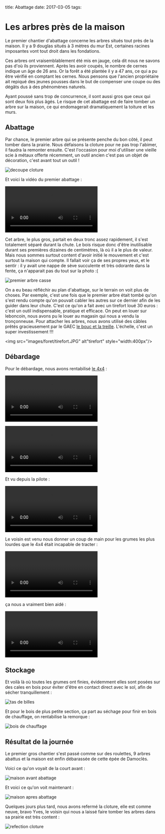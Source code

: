 title: Abattage
date: 2017-03-05
tags: 

# Les arbres près de la maison

Le premier chantier d'abattage concerne les arbres situés tout près de la maison. Il y a 9 douglas situés à 3 mètres du mur Est, certaines racines imposantes vont tout droit dans les fondations.

Ces arbres ont vraisemblablement été mis en jauge, cela dit nous ne savons pas d'où ils proviennent. Après les avoir coupés, le nombre de cernes indique un âge de 26 ans. Or la forêt a été plantée il y a 47 ans, ce qui a pu être vérifié en comptant les cernes. Nous pensons que l'ancien propriétaire ait repiqué des jeunes pousses dans le but de compenser une coupe ou des dégâts dus à des phénomènes naturels.

Ayant poussé sans trop de concurrence, il sont aussi gros que ceux qui sont deux fois plus âgés. Le risque de cet abattage est de faire tomber un arbre sur la maison, ce qui endomagerait dramatiquement la toiture et les murs.

## Abattage

Par chance, le premier arbre qui se présente penche du bon côté, il peut tomber dans la prairie. Nous défaisons la cloture pour ne pas trop l'abimer, il faudra la remonter ensuite. C'est l'occasion pour moi d'utiliser une vieille scie à métaux offerte récemment, un outil ancien c'est pas un objet de décoration, c'est avant tout un outil !

<img src="images/foret/decoupe_cloture.JPG" alt="decoupe cloture"/>

Et voici la vidéo du premier abattage :

<video src="images/foret/premier_arbre.mp4" controls></video>

Cet arbre, le plus gros, partait en deux tronc assez rapidement, il s'est totalement séparé durant la chute. Le bois risque donc d'être inutilisable durant ses premières dizaines de centimètres, là où il a le plus de valeur. Mais nous sommes surtout content d'avoir initié le mouvement et c'est surtout la maison qui compte. Il fallait voir ça de ses propres yeux, et le sentir : il y avait une nappe de sève succulente et très odorante dans la fente, ça n'apparait pas du tout sur la photo :(

<img src="images/foret/premier_arbre_casse.JPG" alt="premier arbre casse"/>

On a eu beau réfléchir au plan d'abattage, sur le terrain on voit plus de choses. Par exemple, c'est une fois que le premier arbre était tombé qu'on s'est rendu compte qu'on pouvait cabler les autres sur ce dernier afin de les guider dans leur chute. C'est ce qu'on a fait avec un tirefort loué 30 euros : c'est un outil indispensable, pratique et efficace. On peut en louer sur leboncoin, nous avons pu le louer au magasin qui nous a vendu la tronçonneuse. Pour attacher les arbres, nous avons utilisé des câbles prêtés gracieusement par le GAEC [le bouc et la treille](http://www.leboucetlatreille.fr/). L'échelle, c'est un super investissement !!!

<img src="images/foret/tirefort.JPG" alt"tirefort" style="width:400px"/>

## Débardage

Pour le débardage, nous avons rentabilisé [le 4x4]({filename}/vitara.md) :

<video src="images/foret/debardage_4x4_1.mp4" controls ></video>

<video src="images/foret/debardage_4x4_2.mp4" controls ></video>

Et vu depuis la pilote :

<video src="images/foret/debardage_4x4_3.mp4" controls ></video>

Le voisin est venu nous donner un coup de main pour les grumes les plus lourdes que le 4x4 était incapable de tracter :

<video src="images/foret/debardage_tracteur_1.mp4" controls ></video>

ça nous a vraiment bien aidé :

<video src="images/foret/debardage_tracteur_2.mp4" controls ></video>

## Stockage

Et voilà là où toutes les grumes ont finies, évidemment elles sont posées sur des cales en bois pour éviter d'être en contact direct avec le sol, afin de sécher tranquillement :

<img src="images/foret/tas_de_billes.JPG" alt="tas de billes"/>

Et pour le bois de plus petite section, ça part au séchage pour finir en bois de chauffage, on rentabilise la remorque :

<img src="images/foret/bois_chauffage.JPG" alt="bois de chauffage"/>

## Résultat de la journée

Le premier gros chantier s'est passé comme sur des roulettes, 9 arbres abattus et la maison est enfin débarassée de cette épée de Damoclès.

Voici ce qu'on voyait de la court avant :

<img src="images/foret/maison_avant_abattage.JPG" alt="maison avant abattage"/>

Et voici ce qu'on voit maintenant :

<img src="images/foret/maison_apres_abattage.JPG" alt="maison apres abattage"/>

Quelques jours plus tard, nous avons refermé la cloture, elle est comme neuve, bravo Yves, le voisin qui nous a laissé faire tomber les arbres dans sa prairie est très content :

<img src="images/foret/refection_cloture.JPG" alt="refection cloture"/>
